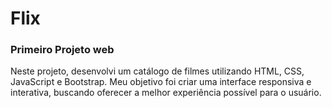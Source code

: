 # Flix
### Primeiro Projeto web 
Neste projeto, desenvolvi um catálogo de filmes utilizando HTML, CSS, JavaScript e Bootstrap. Meu objetivo foi criar uma interface responsiva e interativa, buscando oferecer a melhor experiência possível para o usuário.
